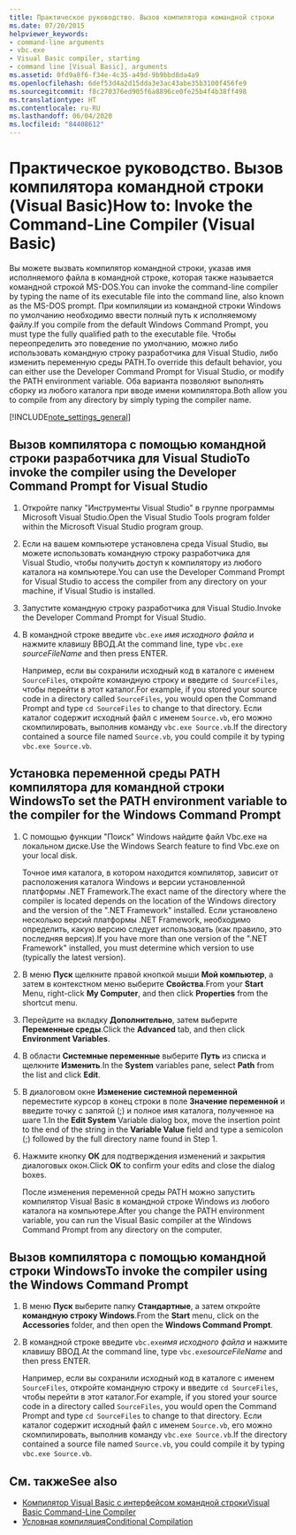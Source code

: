 ```yaml
---
title: Практическое руководство. Вызов компилятора командной строки
ms.date: 07/20/2015
helpviewer_keywords:
- command-line arguments
- vbc.exe
- Visual Basic compiler, starting
- command line [Visual Basic], arguments
ms.assetid: 0fd9a8f6-f34e-4c35-a49d-9b9bbd8da4a9
ms.openlocfilehash: 6def53d4a2d15dda3e3ac43abe35b3100f456fe9
ms.sourcegitcommit: f8c270376ed905f6a8896ce0fe25b4f4b38ff498
ms.translationtype: HT
ms.contentlocale: ru-RU
ms.lasthandoff: 06/04/2020
ms.locfileid: "84408612"
---
```

# <a name="how-to-invoke-the-command-line-compiler-visual-basic"></a><span data-ttu-id="2af59-102">Практическое руководство. Вызов компилятора командной строки (Visual Basic)</span><span class="sxs-lookup"><span data-stu-id="2af59-102">How to: Invoke the Command-Line Compiler (Visual Basic)</span></span>

<span data-ttu-id="2af59-103">Вы можете вызвать компилятор командной строки, указав имя исполняемого файла в командной строке, которая также называется командной строкой MS-DOS.</span><span class="sxs-lookup"><span data-stu-id="2af59-103">You can invoke the command-line compiler by typing the name of its executable file into the command line, also known as the MS-DOS prompt.</span></span> <span data-ttu-id="2af59-104">При компиляции из командной строки Windows по умолчанию необходимо ввести полный путь к исполняемому файлу.</span><span class="sxs-lookup"><span data-stu-id="2af59-104">If you compile from the default Windows Command Prompt, you must type the fully qualified path to the executable file.</span></span> <span data-ttu-id="2af59-105">Чтобы переопределить это поведение по умолчанию, можно либо использовать командную строку разработчика для Visual Studio, либо изменить переменную среды PATH.</span><span class="sxs-lookup"><span data-stu-id="2af59-105">To override this default behavior, you can either use the Developer Command Prompt for Visual Studio, or modify the PATH environment variable.</span></span> <span data-ttu-id="2af59-106">Оба варианта позволяют выполнять сборку из любого каталога при вводе имени компилятора.</span><span class="sxs-lookup"><span data-stu-id="2af59-106">Both allow you to compile from any directory by simply typing the compiler name.</span></span>

[!INCLUDE[note_settings_general](~/includes/note-settings-general-md.md)]

## <a name="to-invoke-the-compiler-using-the-developer-command-prompt-for-visual-studio"></a><span data-ttu-id="2af59-107">Вызов компилятора с помощью командной строки разработчика для Visual Studio</span><span class="sxs-lookup"><span data-stu-id="2af59-107">To invoke the compiler using the Developer Command Prompt for Visual Studio</span></span>

1. <span data-ttu-id="2af59-108">Откройте папку "Инструменты Visual Studio" в группе программы Microsoft Visual Studio.</span><span class="sxs-lookup"><span data-stu-id="2af59-108">Open the Visual Studio Tools program folder within the Microsoft Visual Studio program group.</span></span>

2. <span data-ttu-id="2af59-109">Если на вашем компьютере установлена среда Visual Studio, вы можете использовать командную строку разработчика для Visual Studio, чтобы получить доступ к компилятору из любого каталога на компьютере.</span><span class="sxs-lookup"><span data-stu-id="2af59-109">You can use the Developer Command Prompt for Visual Studio to access the compiler from any directory on your machine, if Visual Studio is installed.</span></span>

3. <span data-ttu-id="2af59-110">Запустите командную строку разработчика для Visual Studio.</span><span class="sxs-lookup"><span data-stu-id="2af59-110">Invoke the Developer Command Prompt for Visual Studio.</span></span>

4. <span data-ttu-id="2af59-111">В командной строке введите `vbc.exe` *имя исходного файла* и нажмите клавишу ВВОД.</span><span class="sxs-lookup"><span data-stu-id="2af59-111">At the command line, type `vbc.exe` *sourceFileName* and then press ENTER.</span></span>

    <span data-ttu-id="2af59-112">Например, если вы сохранили исходный код в каталоге с именем `SourceFiles`, откройте командную строку и введите `cd SourceFiles`, чтобы перейти в этот каталог.</span><span class="sxs-lookup"><span data-stu-id="2af59-112">For example, if you stored your source code in a directory called `SourceFiles`, you would open the Command Prompt and type `cd SourceFiles` to change to that directory.</span></span> <span data-ttu-id="2af59-113">Если каталог содержит исходный файл с именем `Source.vb`, его можно скомпилировать, выполнив команду `vbc.exe Source.vb`.</span><span class="sxs-lookup"><span data-stu-id="2af59-113">If the directory contained a source file named `Source.vb`, you could compile it by typing `vbc.exe Source.vb`.</span></span>

## <a name="to-set-the-path-environment-variable-to-the-compiler-for-the-windows-command-prompt"></a><span data-ttu-id="2af59-114">Установка переменной среды PATH компилятора для командной строки Windows</span><span class="sxs-lookup"><span data-stu-id="2af59-114">To set the PATH environment variable to the compiler for the Windows Command Prompt</span></span>

1. <span data-ttu-id="2af59-115">С помощью функции "Поиск" Windows найдите файл Vbc.exe на локальном диске.</span><span class="sxs-lookup"><span data-stu-id="2af59-115">Use the Windows Search feature to find Vbc.exe on your local disk.</span></span>

    <span data-ttu-id="2af59-116">Точное имя каталога, в котором находится компилятор, зависит от расположения каталога Windows и версии установленной платформы .NET Framework.</span><span class="sxs-lookup"><span data-stu-id="2af59-116">The exact name of the directory where the compiler is located depends on the location of the Windows directory and the version of the ".NET Framework" installed.</span></span> <span data-ttu-id="2af59-117">Если установлено несколько версий платформы .NET Framework, необходимо определить, какую версию следует использовать (как правило, это последняя версия).</span><span class="sxs-lookup"><span data-stu-id="2af59-117">If you have more than one version of the ".NET Framework" installed, you must determine which version to use (typically the latest version).</span></span>

2. <span data-ttu-id="2af59-118">В меню **Пуск** щелкните правой кнопкой мыши **Мой компьютер**, а затем в контекстном меню выберите **Свойства**.</span><span class="sxs-lookup"><span data-stu-id="2af59-118">From your **Start** Menu, right-click **My Computer**, and then click **Properties** from the shortcut menu.</span></span>

3. <span data-ttu-id="2af59-119">Перейдите на вкладку **Дополнительно**, затем выберите **Переменные среды**.</span><span class="sxs-lookup"><span data-stu-id="2af59-119">Click the **Advanced** tab, and then click **Environment Variables**.</span></span>

4. <span data-ttu-id="2af59-120">В области **Системные переменные** выберите **Путь** из списка и щелкните **Изменить**.</span><span class="sxs-lookup"><span data-stu-id="2af59-120">In the **System** variables pane, select **Path** from the list and click **Edit**.</span></span>

5. <span data-ttu-id="2af59-121">В диалоговом окне **Изменение системной переменной** переместите курсор в конец строки в поле **Значение переменной** и введите точку с запятой (;) и полное имя каталога, полученное на шаге 1.</span><span class="sxs-lookup"><span data-stu-id="2af59-121">In the **Edit System** Variable dialog box, move the insertion point to the end of the string in the **Variable Value** field and type a semicolon (;) followed by the full directory name found in Step 1.</span></span>

6. <span data-ttu-id="2af59-122">Нажмите кнопку **ОК** для подтверждения изменений и закрытия диалоговых окон.</span><span class="sxs-lookup"><span data-stu-id="2af59-122">Click **OK** to confirm your edits and close the dialog boxes.</span></span>

     <span data-ttu-id="2af59-123">После изменения переменной среды PATH можно запустить компилятор Visual Basic в командной строке Windows из любого каталога на компьютере.</span><span class="sxs-lookup"><span data-stu-id="2af59-123">After you change the PATH environment variable, you can run the Visual Basic compiler at the Windows Command Prompt from any directory on the computer.</span></span>

## <a name="to-invoke-the-compiler-using-the-windows-command-prompt"></a><span data-ttu-id="2af59-124">Вызов компилятора с помощью командной строки Windows</span><span class="sxs-lookup"><span data-stu-id="2af59-124">To invoke the compiler using the Windows Command Prompt</span></span>

1. <span data-ttu-id="2af59-125">В меню **Пуск** выберите папку **Стандартные**, а затем откройте **командную строку Windows**.</span><span class="sxs-lookup"><span data-stu-id="2af59-125">From the **Start** menu, click on the **Accessories** folder, and then open the **Windows Command Prompt**.</span></span>

2. <span data-ttu-id="2af59-126">В командной строке введите `vbc.exe`*имя исходного файла* и нажмите клавишу ВВОД.</span><span class="sxs-lookup"><span data-stu-id="2af59-126">At the command line, type `vbc.exe`*sourceFileName* and then press ENTER.</span></span>

     <span data-ttu-id="2af59-127">Например, если вы сохранили исходный код в каталоге с именем `SourceFiles`, откройте командную строку и введите `cd SourceFiles`, чтобы перейти в этот каталог.</span><span class="sxs-lookup"><span data-stu-id="2af59-127">For example, if you stored your source code in a directory called `SourceFiles`, you would open the Command Prompt and type `cd SourceFiles` to change to that directory.</span></span> <span data-ttu-id="2af59-128">Если каталог содержит исходный файл с именем `Source.vb`, его можно скомпилировать, выполнив команду `vbc.exe Source.vb`.</span><span class="sxs-lookup"><span data-stu-id="2af59-128">If the directory contained a source file named `Source.vb`, you could compile it by typing `vbc.exe Source.vb`.</span></span>

## <a name="see-also"></a><span data-ttu-id="2af59-129">См. также</span><span class="sxs-lookup"><span data-stu-id="2af59-129">See also</span></span>

- [<span data-ttu-id="2af59-130">Компилятор Visual Basic с интерфейсом командной строки</span><span class="sxs-lookup"><span data-stu-id="2af59-130">Visual Basic Command-Line Compiler</span></span>](index.md)
- [<span data-ttu-id="2af59-131">Условная компиляция</span><span class="sxs-lookup"><span data-stu-id="2af59-131">Conditional Compilation</span></span>](../../programming-guide/program-structure/conditional-compilation.md)
